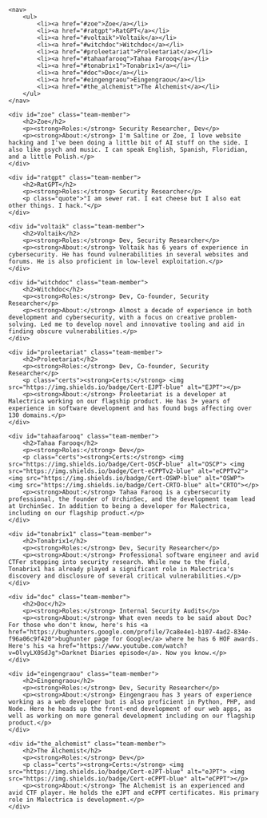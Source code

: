     <nav>
        <ul>
            <li><a href="#zoe">Zoe</a></li>
            <li><a href="#ratgpt">RatGPT</a></li>
            <li><a href="#voltaik">Voltaik</a></li>
            <li><a href="#witchdoc">Witchdoc</a></li>
            <li><a href="#proleetariat">Proleetariat</a></li>
            <li><a href="#tahaafarooq">Tahaa Farooq</a></li>
            <li><a href="#tonabrix1">Tonabrix1</a></li>
            <li><a href="#doc">Doc</a></li>
            <li><a href="#eingengraou">Eingengraou</a></li>
            <li><a href="#the_alchemist">The Alchemist</a></li>
        </ul>
    </nav>

    <div id="zoe" class="team-member">
        <h2>Zoe</h2>
        <p><strong>Roles:</strong> Security Researcher, Dev</p>
        <p><strong>About:</strong> I'm Saltine or Zoe, I love website hacking and I've been doing a little bit of AI stuff on the side. I also like psych and music. I can speak English, Spanish, Floridian, and a little Polish.</p>
    </div>

    <div id="ratgpt" class="team-member">
        <h2>RatGPT</h2>
        <p><strong>Roles:</strong> Security Researcher</p>
        <p class="quote">"I am sewer rat. I eat cheese but I also eat other things. I hack."</p>
    </div>

    <div id="voltaik" class="team-member">
        <h2>Voltaik</h2>
        <p><strong>Roles:</strong> Dev, Security Researcher</p>
        <p><strong>About:</strong> Voltaik has 6 years of experience in cybersecurity. He has found vulnerabilities in several websites and forums. He is also proficient in low-level exploitation.</p>
    </div>

    <div id="witchdoc" class="team-member">
        <h2>Witchdoc</h2>
        <p><strong>Roles:</strong> Dev, Co-founder, Security Researcher</p>
        <p><strong>About:</strong> Almost a decade of experience in both development and cybersecurity, with a focus on creative problem-solving. Led me to develop novel and innovative tooling and aid in finding obscure vulnerabilities.</p>
    </div>

    <div id="proleetariat" class="team-member">
        <h2>Proleetariat</h2>
        <p><strong>Roles:</strong> Dev, Co-founder, Security Researcher</p>
        <p class="certs"><strong>Certs:</strong> <img src="https://img.shields.io/badge/Cert-EJPT-blue" alt="EJPT"></p>
        <p><strong>About:</strong> Proleetariat is a developer at Malectrica working on our flagship product. He has 3+ years of experience in software development and has found bugs affecting over 130 domains.</p>
    </div>

    <div id="tahaafarooq" class="team-member">
        <h2>Tahaa Farooq</h2>
        <p><strong>Roles:</strong> Dev</p>
        <p class="certs"><strong>Certs:</strong> <img src="https://img.shields.io/badge/Cert-OSCP-blue" alt="OSCP"> <img src="https://img.shields.io/badge/Cert-eCPPTv2-blue" alt="eCPPTv2"> <img src="https://img.shields.io/badge/Cert-OSWP-blue" alt="OSWP"> <img src="https://img.shields.io/badge/Cert-CRTO-blue" alt="CRTO"></p>
        <p><strong>About:</strong> Tahaa Farooq is a cybersecurity professional, the founder of UrchinSec, and the development team lead at UrchinSec. In addition to being a developer for Malectrica, including on our flagship product.</p>
    </div>

    <div id="tonabrix1" class="team-member">
        <h2>Tonabrix1</h2>
        <p><strong>Roles:</strong> Dev, Security Researcher</p>
        <p><strong>About:</strong> Professional software engineer and avid CTFer stepping into security research. While new to the field, Tonabrix1 has already played a significant role in Malectrica's discovery and disclosure of several critical vulnerabilities.</p>
    </div>

    <div id="doc" class="team-member">
        <h2>Doc</h2>
        <p><strong>Roles:</strong> Internal Security Audits</p>
        <p><strong>About:</strong> What even needs to be said about Doc? For those who don't know, here's his <a href="https://bughunters.google.com/profile/7ca8e4e1-b107-4ad2-834e-f96a06c9f420">bughunter page for Google</a> where he has 6 HOF awards. Here's his <a href="https://www.youtube.com/watch?v=OlvyLX0SdJg">Darknet Diaries episode</a>. Now you know.</p>
    </div>

    <div id="eingengraou" class="team-member">
        <h2>Eingengraou</h2>
        <p><strong>Roles:</strong> Dev, Security Researcher</p>
        <p><strong>About:</strong> Eingengraou has 3 years of experience working as a web developer but is also proficient in Python, PHP, and Node. Here he heads up the front-end development of our web apps, as well as working on more general development including on our flagship product.</p>
    </div>

    <div id="the_alchemist" class="team-member">
        <h2>The Alchemist</h2>
        <p><strong>Roles:</strong> Dev</p>
        <p class="certs"><strong>Certs:</strong> <img src="https://img.shields.io/badge/Cert-eJPT-blue" alt="eJPT"> <img src="https://img.shields.io/badge/Cert-eCPPT-blue" alt="eCPPT"></p>
        <p><strong>About:</strong> The Alchemist is an experienced and avid CTF player. He holds the eJPT and eCPPT certificates. His primary role in Malectrica is development.</p>
    </div>
